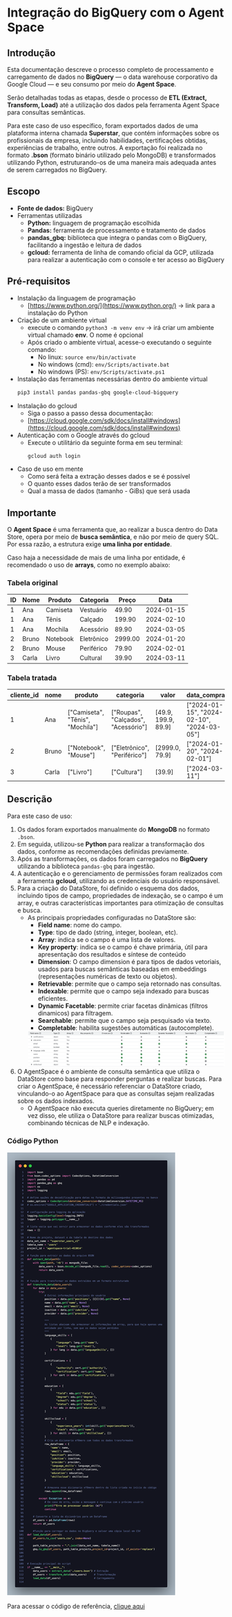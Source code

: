 # Integração do BigQuery com o Agent Space

## Introdução

Esta documentação descreve o processo completo de processamento e carregamento de dados no **BigQuery** — o data warehouse corporativo da Google Cloud — e seu consumo por meio do **Agent Space**.

Serão detalhadas todas as etapas, desde o processo de **ETL (Extract, Transform, Load)** até a utilização dos dados pela ferramenta Agent Space para consultas semânticas.

Para este caso de uso específico, foram exportados dados de uma plataforma interna chamada **Superstar**, que contém informações sobre os profissionais da empresa, incluindo habilidades, certificações obtidas, experiências de trabalho, entre outros. A exportação foi realizada no formato **.bson** (formato binário utilizado pelo MongoDB) e transformados utilizando Python, estruturando-os de uma maneira mais adequada antes de serem carregados no BigQuery.

## Escopo

- **Fonte de dados:** BigQuery
- Ferramentas utilizadas
    - **Python:** linguagem de programação escolhida  
    - **Pandas:** ferramenta de processamento e tratamento de dados  
    - **pandas_gbq:** biblioteca que integra o pandas com o BigQuery, facilitando a ingestão e leitura de dados  
    - **gcloud:** ferramenta de linha de comando oficial da GCP, utilizada para realizar a autenticação com o console e ter acesso ao BigQuery  

## Pré-requisitos

- Instalação da linguagem de programação
    - [https://www.python.org/](https://www.python.org/) → link para a instalação do Python
- Criação de um ambiente virtual
    - execute o comando ```python3 -m venv env``` -> irá criar um ambiente virtual chamado **env**. O nome é opcional
    - Após criado o ambiente virtual, acesse-o executando o seguinte comando:
        - No linux: ```source env/bin/activate```
        - No windows (cmd): ```env/Scripts/activate.bat```
        - No windows (PS): ```env/Scripts/activate.ps1```
- Instalação das ferramentas necessárias dentro do ambiente virtual
    ```bash
    pip3 install pandas pandas-gbq google-cloud-bigquery
    ```
- Instalação do gcloud
    - Siga o passo a passo dessa documentação:  
    - [https://cloud.google.com/sdk/docs/install#windows](https://cloud.google.com/sdk/docs/install#windows)
- Autenticação com o Google através do gcloud
    - Execute o utilitário da seguinte forma em seu terminal: 
        ```bash
        gcloud auth login
        ```
- Caso de uso em mente
    - Como será feita a extração desses dados e se é possível  
    - O quanto esses dados terão de ser transformados  
    - Qual a massa de dados (tamanho - GiBs) que será usada  

## Importante

O **Agent Space** é uma ferramenta que, ao realizar a busca dentro do Data Store, opera por meio de **busca semântica**, e não por meio de query SQL.  
Por essa razão, a estrutura exige **uma linha por entidade**.  

Caso haja a necessidade de mais de uma linha por entidade, é recomendado o uso de **arrays**, como no exemplo abaixo:

### Tabela original

| ID | Nome  | Produto   | Categoria  | Preço   | Data       |
|----|-------|-----------|------------|---------|------------|
| 1  | Ana   | Camiseta  | Vestuário  | 49.90   | 2024-01-15 |
| 1  | Ana   | Tênis     | Calçado    | 199.90  | 2024-02-10 |
| 1  | Ana   | Mochila   | Acessório  | 89.90   | 2024-03-05 |
| 2  | Bruno | Notebook  | Eletrônico | 2999.00 | 2024-01-20 |
| 2  | Bruno | Mouse     | Periférico | 79.90   | 2024-02-01 |
| 3  | Carla | Livro     | Cultural   | 39.90   | 2024-03-11 |

### Tabela tratada

| cliente_id | nome  | produto                              | categoria                          | valor                | data_compra                                 |
|------------|-------|--------------------------------------|------------------------------------|----------------------|----------------------------------------------|
| 1          | Ana   | ["Camiseta", "Tênis", "Mochila"]     | ["Roupas", "Calçados", "Acessório"]| [49.9, 199.9, 89.9]  | ["2024-01-15", "2024-02-10", "2024-03-05"]   |
| 2          | Bruno | ["Notebook", "Mouse"]                | ["Eletrônico", "Periférico"]       | [2999.0, 79.9]       | ["2024-01-20", "2024-02-01"]                 |
| 3          | Carla | ["Livro"]                            | ["Cultura"]                        | [39.9]               | ["2024-03-11"]                               |

## Descrição

Para este caso de uso:

1. Os dados foram exportados manualmente do **MongoDB** no formato `.bson`.
2. Em seguida, utilizou-se **Python** para realizar a transformação dos dados, conforme as recomendações definidas previamente.
3. Após as transformações, os dados foram carregados no **BigQuery** utilizando a biblioteca `pandas-gbq` para ingestão.
4. A autenticação e o gerenciamento de permissões foram realizados com a ferramenta **gcloud**, utilizando as credenciais do usuário responsável.
5. Para a criação do DataStore, foi definido o esquema dos dados, incluindo tipos de campo, propriedades de indexação, se o campo é um array, e outras características importantes para otimização de consultas e busca.
    - As principais propriedades configuradas no DataStore são:
        - **Field name**: nome do campo.
        - **Type**: tipo de dado (string, integer, boolean, etc).
        - **Array**: indica se o campo é uma lista de valores.
        - **Key property**: indica se o campo é chave primária, útil para apresentação dos resultados e síntese de conteúdo
        - **Dimension**: O campo dimension é para tipos de dados vetoriais, usados para buscas semânticas baseadas em embeddings (representações numéricas de texto ou objetos).
        - **Retrievable**: permite que o campo seja retornado nas consultas.
        - **Indexable**: permite que o campo seja indexado para buscas eficientes.
        - **Dynamic Facetable**: permite criar facetas dinâmicas (filtros dinamicos) para filtragem.
        - **Searchable**: permite que o campo seja pesquisado via texto.
        - **Completable**: habilita sugestões automáticas (autocomplete).
        <img src="./imgs/schemas.png">
6. O AgentSpace é o ambiente de consulta semântica que utiliza o DataStore como base para responder perguntas e realizar buscas. Para criar o AgentSpace, é necessário referenciar o DataStore criado, vinculando-o ao AgentSpace para que as consultas sejam realizadas sobre os dados indexados.
    - O AgentSpace não executa queries diretamente no BigQuery; em vez disso, ele utiliza o DataStore para realizar buscas otimizadas, combinando técnicas de NLP e indexação.

### Código Python

<img src="./imgs/code.png">

Para acessar o código de referência, <a href="./main.py">clique aqui</a>